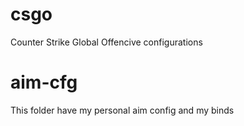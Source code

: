 # csgo
Counter Strike Global Offencive configurations

# aim-cfg
This folder have my personal aim config and my binds
